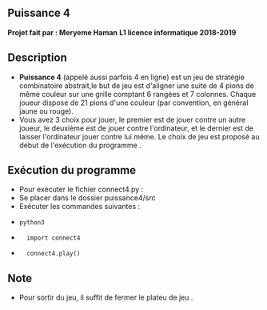 ﻿Puissance 4
-----------
**Projet fait par : Meryeme Haman** 
**L1 licence informatique 2018-2019**

Description 
-----------
* **Puissance 4** (appelé aussi parfois 4 en ligne) est un jeu de stratégie combinatoire abstrait,le but de jeu est d'aligner une suite de 4 pions de même couleur sur une grille comptant 6 rangées et 7 colonnes. Chaque joueur dispose de 21 pions d'une couleur (par convention, en général jaune ou rouge).
* Vous avez 3 choix pour jouer, le premier est de jouer contre un autre joueur, le deuxième est de jouer contre l'ordinateur, et le dernier est de laisser l'ordinateur jouer contre lui même. Le choix de jeu est proposé au début de l'exécution du programme .

Exécution du programme
-----------------------
* Pour exécuter le fichier connect4.py :
* Se placer dans le dossier puissance4/src
* Exécuter les commandes suivantes :
*     python3
*       import connect4
*       connect4.play()

Note
----
* Pour sortir du jeu, il suffit de fermer le plateu de jeu .





